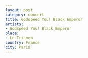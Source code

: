 ```yaml
---
layout: post
category: concert
title: Godspeed You! Black Emperor
artists: 
- Godspeed You! Black Emperor
place: 
- Le Trianon
country: France
city: Paris
---
```


